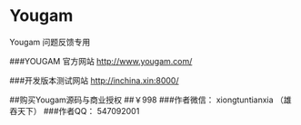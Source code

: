 # Yougam
Yougam 问题反馈专用

###YOUGAM 官方网站
http://www.yougam.com/

###开发版本测试网站
http://inchina.xin:8000/

##购买Yougam源码与商业授权
##￥998
###作者微信：
xiongtuntianxia （雄吞天下）
###作者QQ：
547092001

